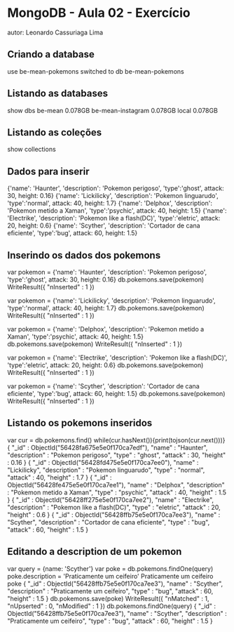 # MongoDB - Aula 02 - Exercício
autor: Leonardo Cassuriaga Lima

## Criando a database

use be-mean-pokemons
switched to db be-mean-pokemons

## Listando as databases

show dbs
be-mean            0.078GB
be-mean-instagram  0.078GB
local              0.078GB

## Listando as coleções
show collections


## Dados para inserir

{'name': 'Haunter', 'description': 'Pokemon perigoso', 'type':'ghost', attack: 30, height: 0.16}
{'name': 'Lickilicky', 'description': 'Pokemon linguarudo', 'type':'normal', attack: 40, height: 1.7}
{'name': 'Delphox', 'description': 'Pokemon metido a Xaman', 'type':'psychic', attack: 40, height: 1.5}
{'name': 'Electrike', 'description': 'Pokemon like a flash(DC)', 'type':'eletric', attack: 20, height: 0.6}
{'name': 'Scyther', 'description': 'Cortador de cana eficiente', 'type':'bug', attack: 60, height: 1.5}
 
## Inserindo os dados dos pokemons


var pokemon = {'name': 'Haunter', 'description': 'Pokemon perigoso', 'type':'ghost', attack: 30, height: 0.16}
db.pokemons.save(pokemon)
WriteResult({ "nInserted" : 1 })

var pokemon = {'name': 'Lickilicky', 'description': 'Pokemon linguarudo', 'type':'normal', attack: 40, height: 1.7}
db.pokemons.save(pokemon)
WriteResult({ "nInserted" : 1 })

var pokemon = {'name': 'Delphox', 'description': 'Pokemon metido a Xaman', 'type':'psychic', attack: 40, height: 1.5}
db.pokemons.save(pokemon)
WriteResult({ "nInserted" : 1 })

var pokemon = {'name': 'Electrike', 'description': 'Pokemon like a flash(DC)', 'type':'eletric', attack: 20, height: 0.6}
db.pokemons.save(pokemon)
WriteResult({ "nInserted" : 1 })

var pokemon = {'name': 'Scyther', 'description': 'Cortador de cana eficiente', 'type':'bug', attack: 60, height: 1.5}
db.pokemons.save(pokemon)
WriteResult({ "nInserted" : 1 })


## Listando os pokemons inseridos

var cur = db.pokemons.find()
while(cur.hasNext()){print(tojson(cur.next()))}
{
        "_id" : ObjectId("56428fa675e5e0f170ca7edf"),
        "name" : "Haunter",
        "description" : "Pokemon perigoso",
        "type" : "ghost",
        "attack" : 30,
        "height" : 0.16
}
{
        "_id" : ObjectId("56428fd475e5e0f170ca7ee0"),
        "name" : "Lickilicky",
        "description" : "Pokemon linguarudo",
        "type" : "normal",
        "attack" : 40,
        "height" : 1.7
}
{
        "_id" : ObjectId("56428fe475e5e0f170ca7ee1"),
        "name" : "Delphox",
        "description" : "Pokemon metido a Xaman",
        "type" : "psychic",
        "attack" : 40,
        "height" : 1.5
}
{
        "_id" : ObjectId("56428ff275e5e0f170ca7ee2"),
        "name" : "Electrike",
        "description" : "Pokemon like a flash(DC)",
        "type" : "eletric",
        "attack" : 20,
        "height" : 0.6
}
{
        "_id" : ObjectId("56428ffb75e5e0f170ca7ee3"),
        "name" : "Scyther",
        "description" : "Cortador de cana eficiente",
        "type" : "bug",
        "attack" : 60,
        "height" : 1.5
}

## Editando a description de um pokemon

var query = {name: 'Scyther'}
var poke = db.pokemons.findOne(query)
poke.description = 'Praticamente um ceifeiro'
Praticamente um ceifeiro
poke
{
        "_id" : ObjectId("56428ffb75e5e0f170ca7ee3"),
        "name" : "Scyther",
        "description" : "Praticamente um ceifeiro",
        "type" : "bug",
        "attack" : 60,
        "height" : 1.5
}
db.pokemons.save(poke)
WriteResult({ "nMatched" : 1, "nUpserted" : 0, "nModified" : 1 })
db.pokemons.findOne(query)
{
        "_id" : ObjectId("56428ffb75e5e0f170ca7ee3"),
        "name" : "Scyther",
        "description" : "Praticamente um ceifeiro",
        "type" : "bug",
        "attack" : 60,
        "height" : 1.5
}